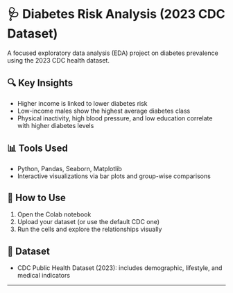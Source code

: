 # 🩺 Diabetes Risk Analysis (2023 CDC Dataset)

A focused exploratory data analysis (EDA) project on diabetes prevalence using the 2023 CDC health dataset.

## 🔍 Key Insights
- Higher income is linked to lower diabetes risk
- Low-income males show the highest average diabetes class
- Physical inactivity, high blood pressure, and low education correlate with higher diabetes levels

## 📊 Tools Used
- Python, Pandas, Seaborn, Matplotlib
- Interactive visualizations via bar plots and group-wise comparisons

## 🚀 How to Use
1. Open the Colab notebook
2. Upload your dataset (or use the default CDC one)
3. Run the cells and explore the relationships visually

## 📁 Dataset
- CDC Public Health Dataset (2023): includes demographic, lifestyle, and medical indicators

---
